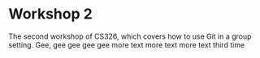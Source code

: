 # Workshop 2

The second workshop of CS326, which covers how to use Git in a group setting.
Gee, gee gee gee gee 
more text
more text
more text third time
